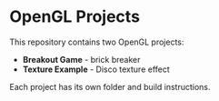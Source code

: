 # OpenGL Projects

This repository contains two OpenGL projects:

- **Breakout Game** -  brick breaker
- **Texture Example** - Disco texture effect

Each project has its own folder and build instructions.
